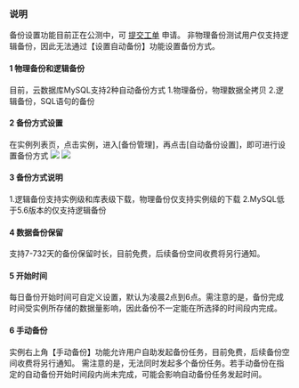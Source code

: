 ### 说明
备份设置功能目前正在公测中，可 [提交工单](http://console.tce.fsphere.cn/workorder/category) 申请。
非物理备份测试用户仅支持逻辑备份，因此无法通过【设置自动备份】功能设置备份方式。

#### 1 物理备份和逻辑备份
目前，云数据库MySQL支持2种自动备份方式
1.物理备份，物理数据全拷贝
2.逻辑备份，SQL语句的备份

#### 2 备份方式设置
在实例列表页，点击实例，进入[备份管理]，再点击[自动备份设置]，即可进行设置备份方式
![](http://imgcache.tce.fsphere.cn/image/mc.qcloudimg.com/static/img/61eec4f474762057d6956dc61ecc1214/B1.png)
![](http://imgcache.tce.fsphere.cn/image/mc.qcloudimg.com/static/img/dcbcb0596d40761de63a228164cc0123/111.png)

#### 3 备份方式说明
1.逻辑备份支持实例级和库表级下载，物理备份仅支持实例级的下载
2.MySQL低于5.6版本的仅支持逻辑备份

#### 4 数据备份保留
支持7-732天的备份保留时长，目前免费，后续备份空间收费将另行通知。

#### 5 开始时间
每日备份开始时间可自定义设置，默认为凌晨2点到6点。需注意的是，备份完成时间受实例所存储的数据量影响，因此备份不一定能在所选择的时间段内完成。

#### 6 手动备份
实例右上角【手动备份】功能允许用户自助发起备份任务，目前免费，后续备份空间收费将另行通知。
需注意的是，无法同时发起多个备份任务。若手动备份在指定的自动备份开始时间段内尚未完成，可能会影响自动备份任务发起时间。